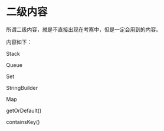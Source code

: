 # 二级内容

所谓二级内容，就是不直接出现在考察中，但是一定会用到的内容。

内容如下：

Stack

Queue

Set

StringBuilder

Map

getOrDefault()

containsKey()
